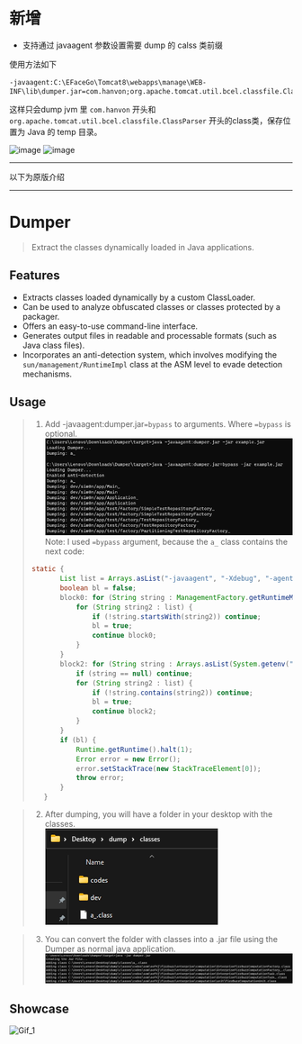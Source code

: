 # 新增
- 支持通过 javaagent 参数设置需要 dump 的 calss 类前缀

使用方法如下

```
-javaagent:C:\EFaceGo\Tomcat8\webapps\manage\WEB-INF\lib\dumper.jar=com.hanvon;org.apache.tomcat.util.bcel.classfile.ClassParser;
```

这样只会dump jvm 里 `com.hanvon` 开头和 `org.apache.tomcat.util.bcel.classfile.ClassParser` 开头的class类，保存位置为 Java 的 temp 目录。

<img width="684" alt="image" src="https://github.com/user-attachments/assets/9c3731ea-85ea-4aef-b52e-008ab716649a" />

<img width="593" alt="image" src="https://github.com/user-attachments/assets/e5e347c9-e39d-4da0-a91d-2d73f8367523" />

<hr>以下为原版介绍<hr>

# Dumper

> Extract the classes dynamically loaded in Java applications.

## Features

- Extracts classes loaded dynamically by a custom ClassLoader.
- Can be used to analyze obfuscated classes or classes protected by a packager.
- Offers an easy-to-use command-line interface.
- Generates output files in readable and processable formats (such as Java class files).
- Incorporates an anti-detection system, which involves modifying the `sun/management/RuntimeImpl` class at the ASM level to evade detection mechanisms.

## Usage

> 1. Add -javaagent:dumper.jar`=bypass` to arguments. Where `=bypass` is optional.</br>
![Screenshot_1](media/Screenshot_1.jpg)</br>
> Note: I used `=bypass` argument, because the `a_` class contains the next code:
> ```java
> static {
>        List list = Arrays.asList("-javaagent", "-Xdebug", "-agentlib", "-Xrunjdwp", "-Xnoagent", "-verbose", "-DproxySet", "-DproxyHost", "-DproxyPort", "-Djavax.net.ssl.trustStore", "-Djavax.net.ssl.trustStorePassword", "-StartAttachListener", "-XBootclasspath");
>        boolean bl = false;
>        block0: for (String string : ManagementFactory.getRuntimeMXBean().getInputArguments()) {
>            for (String string2 : list) {
>                if (!string.startsWith(string2)) continue;
>                bl = true;
>                continue block0;
>            }
>        }
>        block2: for (String string : Arrays.asList(System.getenv("JAVA_TOOL_OPTIONS"), System.getenv("JAVA_OPTIONS"), System.getenv("JAVA_OPTS"))) {
>            if (string == null) continue;
>            for (String string2 : list) {
>                if (!string.contains(string2)) continue;
>                bl = true;
>                continue block2;
>            }
>        }
>        if (bl) {
>            Runtime.getRuntime().halt(1);
>            Error error = new Error();
>            error.setStackTrace(new StackTraceElement[0]);
>            throw error;
>        }
>    }


> 2. After dumping, you will have a folder in your desktop with the classes.</br>
![Screenshot_2](media/Screenshot_2.jpg)

> 3. You can convert the folder with classes into a .jar file using the Dumper as normal java application.</br>
![Screenshot_3](media/Screenshot_3.jpg)

## Showcase
![Gif_1](./media/Gif_1.gif)
